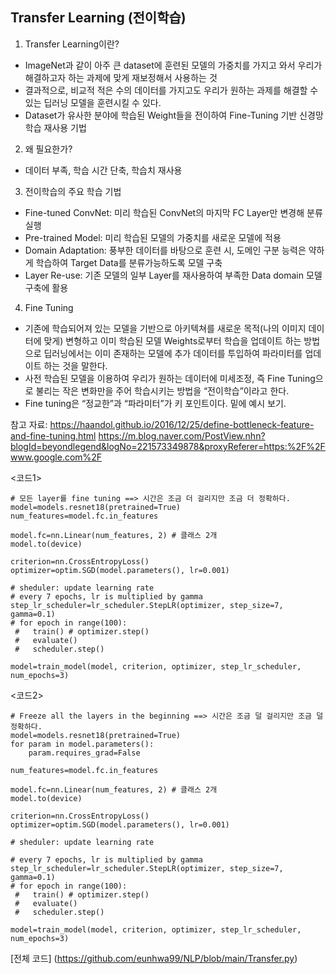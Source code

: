  ## Transfer Learning (전이학습)

1.	Transfer Learning이란?
-	ImageNet과 같이 아주 큰 dataset에 훈련된 모델의 가중치를 가지고 와서 우리가 해결하고자 하는 과제에 맞게 재보정해서 사용하는 것
- 결과적으로, 비교적 적은 수의 데이터를 가지고도 우리가 원하는 과제를 해결할 수 있는 딥러닝 모델을 훈련시킬 수 있다.
-	Dataset가 유사한 분야에 학습된 Weight들을 전이하여 Fine-Tuning 기반 신경망 학습 재사용 기법

2.	왜 필요한가?
-	데이터 부족, 학습 시간 단축, 학습치 재사용

3.	전이학습의 주요 학습 기법
-	Fine-tuned ConvNet: 미리 학습된 ConvNet의 마지막 FC Layer만 변경해 분류 실행
-	Pre-trained Model: 미리 학습된 모델의 가중치를 새로운 모델에 적용
-	Domain Adaptation: 풍부한 데이터를 바탕으로 훈련 시, 도메인 구분 능력은 약하게 학습하여 Target Data를 분류가능하도록 모델 구축
-	Layer Re-use: 기존 모델의 일부 Layer를 재사용하여 부족한 Data domain 모델 구축에 활용

4.	Fine Tuning
-	 기존에 학습되어져 있는 모델을 기반으로 아키텍쳐를 새로운 목적(나의 이미지 데이터에 맞게) 변형하고 이미 학습된 모델 Weights로부터 학습을 업데이트 하는 방법으로 딥러닝에서는 이미 존재하는 모델에 추가 데이터를 투입하여 파라미터를 업데이트 하는 것을 말한다.
-	사전 학습된 모델을 이용하여 우리가 원하는 데이터에 미세조정, 즉 Fine Tuning으로 불리는 작은 변화만을 주어 학습시키는 방법을 “전이학습”이라고 한다.
-	Fine tuning은 “정교한”과 “파라미터”가 키 포인트이다. 밑에 예시 보기.  

참고 자료: 
 <https://haandol.github.io/2016/12/25/define-bottleneck-feature-and-fine-tuning.html>
 <https://m.blog.naver.com/PostView.nhn?blogId=beyondlegend&logNo=221573349878&proxyReferer=https:%2F%2Fwww.google.com%2F>

<코드1>

```
# 모든 layer를 fine tuning ==> 시간은 조금 더 걸리지만 조금 더 정확하다.
model=models.resnet18(pretrained=True)
num_features=model.fc.in_features

model.fc=nn.Linear(num_features, 2) # 클래스 2개
model.to(device)

criterion=nn.CrossEntropyLoss()
optimizer=optim.SGD(model.parameters(), lr=0.001)

# sheduler: update learning rate
# every 7 epochs, lr is multiplied by gamma
step_lr_scheduler=lr_scheduler.StepLR(optimizer, step_size=7, gamma=0.1)
# for epoch in range(100):
 #   train() # optimizer.step()
 #   evaluate()
 #   scheduler.step()

model=train_model(model, criterion, optimizer, step_lr_scheduler, num_epochs=3)
```
<코드2>

```
# Freeze all the layers in the beginning ==> 시간은 조금 덜 걸리지만 조금 덜 정확하다.
model=models.resnet18(pretrained=True)
for param in model.parameters():
    param.requires_grad=False 

num_features=model.fc.in_features

model.fc=nn.Linear(num_features, 2) # 클래스 2개
model.to(device)

criterion=nn.CrossEntropyLoss()
optimizer=optim.SGD(model.parameters(), lr=0.001)

# sheduler: update learning rate

# every 7 epochs, lr is multiplied by gamma
step_lr_scheduler=lr_scheduler.StepLR(optimizer, step_size=7, gamma=0.1)
# for epoch in range(100):
 #   train() # optimizer.step()
 #   evaluate()
 #   scheduler.step()

model=train_model(model, criterion, optimizer, step_lr_scheduler, num_epochs=3)
```

  
  [전체 코드] (https://github.com/eunhwa99/NLP/blob/main/Transfer.py)
